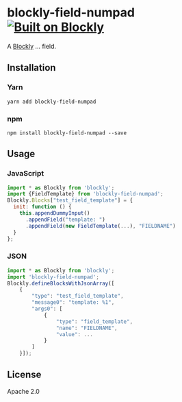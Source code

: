 # blockly-field-numpad [![Built on Blockly](https://tinyurl.com/built-on-blockly)](https://github.com/google/blockly)

<!--
  - TODO: Add field description.
  -->
A [Blockly](https://www.npmjs.com/package/blockly) ... field.

## Installation

### Yarn
```
yarn add blockly-field-numpad
```

### npm
```
npm install blockly-field-numpad --save
```

## Usage

<!--
  - TODO: Update usage and rename field.
  -->

### JavaScript
```js
import * as Blockly from 'blockly';
import {FieldTemplate} from 'blockly-field-numpad';
Blockly.Blocks["test_field_template"] = {
  init: function () {
    this.appendDummyInput()
      .appendField("template: ")
      .appendField(new FieldTemplate(...), "FIELDNAME")
  }
};
```
### JSON

```js
import * as Blockly from 'blockly';
import 'blockly-field-numpad';
Blockly.defineBlocksWithJsonArray([
    {
        "type": "test_field_template",
        "message0": "template: %1",
        "args0": [
            {
                "type": "field_template",
                "name": "FIELDNAME",
                "value": ...
            }
        ]
    }]);
```

## License

Apache 2.0
